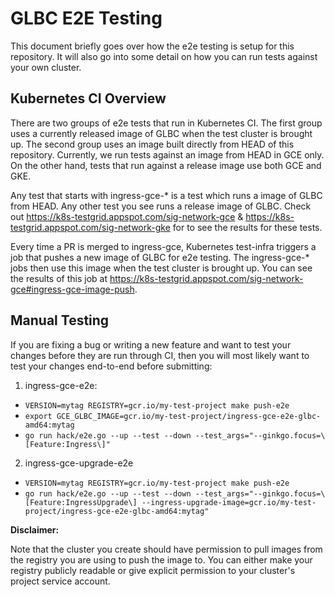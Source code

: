 # GLBC E2E Testing

This document briefly goes over how the e2e testing is setup for this repository. It will also go into
some detail on how you can run tests against your own cluster.

## Kubernetes CI Overview

There are two groups of e2e tests that run in Kubernetes CI.
The first group uses a currently released image of GLBC when the test cluster is brought up.
The second group uses an image built directly from HEAD of this repository.
Currently, we run tests against an image from HEAD in GCE only. On the other hand,
tests that run against a release image use both GCE and GKE.

Any test that starts with ingress-gce-* is a test which runs a image of GLBC from HEAD.
Any other test you see runs a release image of GLBC.
Check out https://k8s-testgrid.appspot.com/sig-network-gce & https://k8s-testgrid.appspot.com/sig-network-gke
for to see the results for these tests.

Every time a PR is merged to ingress-gce, Kubernetes test-infra triggers
a job that pushes a new image of GLBC for e2e testing. The ingress-gce-* jobs then use
this image when the test cluster is brought up. You can see the results of this job
at https://k8s-testgrid.appspot.com/sig-network-gce#ingress-gce-image-push.

## Manual Testing

If you are fixing a bug or writing a new feature and want to test your changes before they
are run through CI, then you will most likely want to test your changes end-to-end before submitting:

1. ingress-gce-e2e:

  * `VERSION=mytag REGISTRY=gcr.io/my-test-project make push-e2e`
  * `export GCE_GLBC_IMAGE=gcr.io/my-test-project/ingress-gce-e2e-glbc-amd64:mytag`
  * `go run hack/e2e.go --up --test --down --test_args="--ginkgo.focus=\[Feature:Ingress\]"`

2. ingress-gce-upgrade-e2e

  * `VERSION=mytag REGISTRY=gcr.io/my-test-project make push-e2e`
  * `go run hack/e2e.go --up --test --down --test_args="--ginkgo.focus=\[Feature:IngressUpgrade\] --ingress-upgrade-image=gcr.io/my-test-project/ingress-gce-e2e-glbc-amd64:mytag"`



**Disclaimer:**

Note that the cluster you create should have permission to pull images from the registry
you are using to push the image to. You can either make your registry publicly readable or give explicit permission
to your cluster's project service account.
